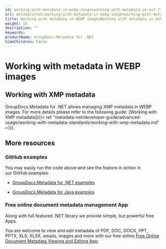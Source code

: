 ```yaml
---
id: working-with-metadata-in-webp-imagesworking-with-metadata-in-asf-files
url: metadata/net/working-with-metadata-in-webp-imagesworking-with-metadata-in-asf-files
title: Working with metadata in WEBP imagesWorking with metadata in ASF files
weight: 10
description: ""
keywords: 
productName: GroupDocs.Metadata for .NET
hideChildren: False
---
```

# Working with metadata in WEBP images

## Working with XMP metadata

GroupDocs.Metadata for .NET allows managing XMP metadata in WEBP images. For more details please refer to the following guide: [Working with XMP metadata]({{< ref "metadata-net/developer-guide/advanced-usage/working-with-metadata-standards/working-with-xmp-metadata.md" >}}).

## More resources

### GitHub examples

You may easily run the code above and see the feature in action in our GitHub examples:

*   [GroupDocs.Metadata for .NET examples](https://github.com/groupdocs-metadata/GroupDocs.Metadata-for-.NET)
    
*   [GroupDocs.Metadata for Java examples](https://github.com/groupdocs-metadata/GroupDocs.Metadata-for-Java)
    

### Free online document metadata management App

Along with full featured .NET library we provide simple, but powerful free Apps.

You are welcome to view and edit metadata of PDF, DOC, DOCX, PPT, PPTX, XLS, XLSX, emails, images and more with our free online [Free Online Document Metadata Viewing and Editing App](https://products.groupdocs.app/metadata).
